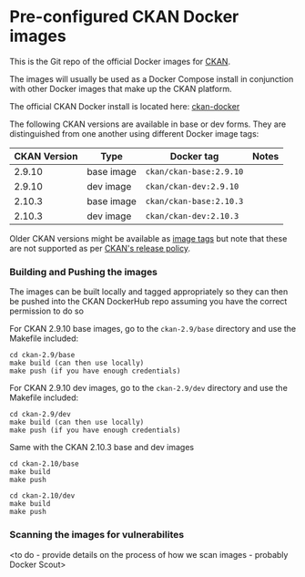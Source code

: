 # Pre-configured CKAN Docker images

This is the Git repo of the official Docker images for [CKAN](https://github.com/ckan/ckan/).

The images will usually be used as a Docker Compose install in conjunction with other Docker images that make up the CKAN platform. 

The official CKAN Docker install is located here: [ckan-docker](https://github.com/ckan/ckan-docker)

The following CKAN versions are available in base or dev forms. They are distinguished from one another using different Docker image tags:

| CKAN Version | Type | Docker tag | Notes |
| --- | --- | --- | --- |
| 2.9.10 | base image | `ckan/ckan-base:2.9.10` |  |
| 2.9.10 | dev image | `ckan/ckan-dev:2.9.10` |  |
| 2.10.3 | base image | `ckan/ckan-base:2.10.3` |  |
| 2.10.3 | dev image | `ckan/ckan-dev:2.10.3` |  |

Older CKAN versions might be available as [image tags](https://hub.docker.com/r/ckan/ckan-base/tags) but note that these are not supported as per [CKAN's release policy](https://docs.ckan.org/en/latest/maintaining/releases.html#supported-versions).


### Building and Pushing the images

The images can be built locally and tagged appropriately so they can then be pushed into the CKAN DockerHub repo
assuming you have the correct permission to do so

For CKAN 2.9.10 base images, go to the `ckan-2.9/base` directory and use the Makefile included:

    cd ckan-2.9/base
    make build (can then use locally)
    make push (if you have enough credentials)

For CKAN 2.9.10 dev images, go to the `ckan-2.9/dev` directory and use the Makefile included:

    cd ckan-2.9/dev
    make build (can then use locally)
    make push (if you have enough credentials)

Same with the CKAN 2.10.3 base and dev images 

    cd ckan-2.10/base
    make build
    make push

    cd ckan-2.10/dev
    make build
    make push

### Scanning the images for vulnerabilites

<to do - provide details on the process of how we scan images - probably Docker Scout>
